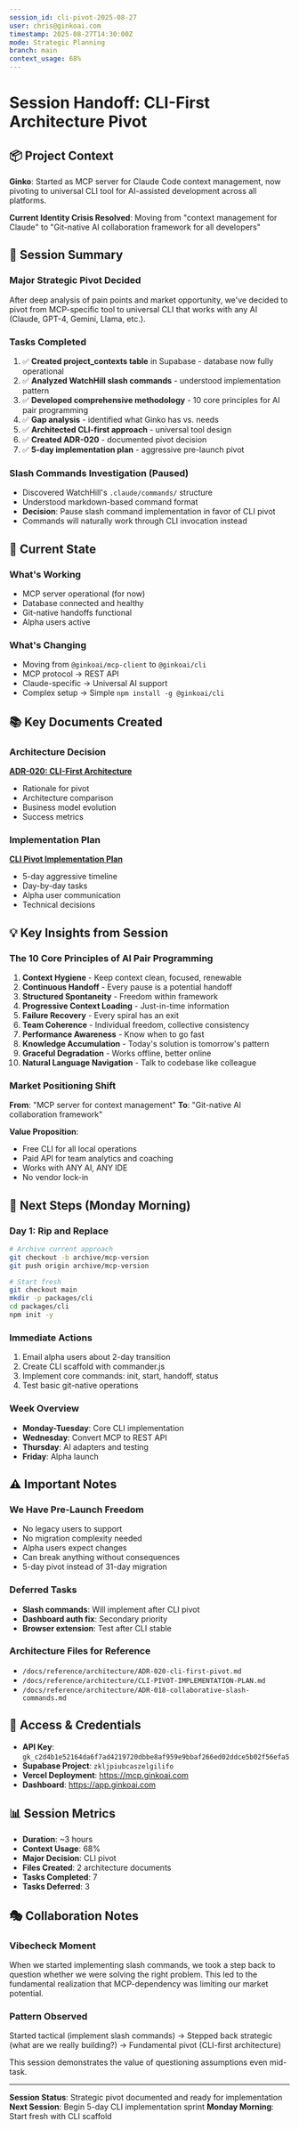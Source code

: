 ```yaml
---
session_id: cli-pivot-2025-08-27
user: chris@ginkoai.com
timestamp: 2025-08-27T14:30:00Z
mode: Strategic Planning
branch: main
context_usage: 68%
---
```


# Session Handoff: CLI-First Architecture Pivot

## 📦 Project Context
**Ginko**: Started as MCP server for Claude Code context management, now pivoting to universal CLI tool for AI-assisted development across all platforms.

**Current Identity Crisis Resolved**: Moving from "context management for Claude" to "Git-native AI collaboration framework for all developers"

## 🎯 Session Summary

### Major Strategic Pivot Decided
After deep analysis of pain points and market opportunity, we've decided to pivot from MCP-specific tool to universal CLI that works with any AI (Claude, GPT-4, Gemini, Llama, etc.).

### Tasks Completed
1. ✅ **Created project_contexts table** in Supabase - database now fully operational
2. ✅ **Analyzed WatchHill slash commands** - understood implementation pattern
3. ✅ **Developed comprehensive methodology** - 10 core principles for AI pair programming
4. ✅ **Gap analysis** - identified what Ginko has vs. needs
5. ✅ **Architected CLI-first approach** - universal tool design
6. ✅ **Created ADR-020** - documented pivot decision
7. ✅ **5-day implementation plan** - aggressive pre-launch pivot

### Slash Commands Investigation (Paused)
- Discovered WatchHill's `.claude/commands/` structure
- Understood markdown-based command format
- **Decision**: Pause slash command implementation in favor of CLI pivot
- Commands will naturally work through CLI invocation instead

## 🔄 Current State

### What's Working
- MCP server operational (for now)
- Database connected and healthy
- Git-native handoffs functional
- Alpha users active

### What's Changing
- Moving from `@ginkoai/mcp-client` to `@ginkoai/cli`
- MCP protocol → REST API
- Claude-specific → Universal AI support
- Complex setup → Simple `npm install -g @ginkoai/cli`

## 📚 Key Documents Created

### Architecture Decision
**[ADR-020: CLI-First Architecture](/docs/reference/architecture/ADR-020-cli-first-pivot.md)**
- Rationale for pivot
- Architecture comparison
- Business model evolution
- Success metrics

### Implementation Plan
**[CLI Pivot Implementation Plan](/docs/reference/architecture/CLI-PIVOT-IMPLEMENTATION-PLAN.md)**
- 5-day aggressive timeline
- Day-by-day tasks
- Alpha user communication
- Technical decisions

## 💡 Key Insights from Session

### The 10 Core Principles of AI Pair Programming
1. **Context Hygiene** - Keep context clean, focused, renewable
2. **Continuous Handoff** - Every pause is a potential handoff
3. **Structured Spontaneity** - Freedom within framework
4. **Progressive Context Loading** - Just-in-time information
5. **Failure Recovery** - Every spiral has an exit
6. **Team Coherence** - Individual freedom, collective consistency
7. **Performance Awareness** - Know when to go fast
8. **Knowledge Accumulation** - Today's solution is tomorrow's pattern
9. **Graceful Degradation** - Works offline, better online
10. **Natural Language Navigation** - Talk to codebase like colleague

### Market Positioning Shift
**From**: "MCP server for context management"
**To**: "Git-native AI collaboration framework"

**Value Proposition**:
- Free CLI for all local operations
- Paid API for team analytics and coaching
- Works with ANY AI, ANY IDE
- No vendor lock-in

## 🚀 Next Steps (Monday Morning)

### Day 1: Rip and Replace
```bash
# Archive current approach
git checkout -b archive/mcp-version
git push origin archive/mcp-version

# Start fresh
git checkout main
mkdir -p packages/cli
cd packages/cli
npm init -y
```

### Immediate Actions
1. Email alpha users about 2-day transition
2. Create CLI scaffold with commander.js
3. Implement core commands: init, start, handoff, status
4. Test basic git-native operations

### Week Overview
- **Monday-Tuesday**: Core CLI implementation
- **Wednesday**: Convert MCP to REST API
- **Thursday**: AI adapters and testing
- **Friday**: Alpha launch

## ⚠️ Important Notes

### We Have Pre-Launch Freedom
- No legacy users to support
- No migration complexity needed
- Alpha users expect changes
- Can break anything without consequences
- 5-day pivot instead of 31-day migration

### Deferred Tasks
- **Slash commands**: Will implement after CLI pivot
- **Dashboard auth fix**: Secondary priority
- **Browser extension**: Test after CLI stable

### Architecture Files for Reference
- `/docs/reference/architecture/ADR-020-cli-first-pivot.md`
- `/docs/reference/architecture/CLI-PIVOT-IMPLEMENTATION-PLAN.md`
- `/docs/reference/architecture/ADR-018-collaborative-slash-commands.md`

## 🔑 Access & Credentials
- **API Key**: `gk_c2d4b1e52164da6f7ad4219720dbbe8af959e9bbaf266ed02ddce5b02f56efa5`
- **Supabase Project**: `zkljpiubcaszelgilifo`
- **Vercel Deployment**: https://mcp.ginkoai.com
- **Dashboard**: https://app.ginkoai.com

## 📊 Session Metrics
- **Duration**: ~3 hours
- **Context Usage**: 68%
- **Major Decision**: CLI pivot
- **Files Created**: 2 architecture documents
- **Tasks Completed**: 7
- **Tasks Deferred**: 3

## 🎭 Collaboration Notes

### Vibecheck Moment
When we started implementing slash commands, we took a step back to question whether we were solving the right problem. This led to the fundamental realization that MCP-dependency was limiting our market potential.

### Pattern Observed
Started tactical (implement slash commands) → Stepped back strategic (what are we really building?) → Fundamental pivot (CLI-first architecture)

This session demonstrates the value of questioning assumptions even mid-task.

---

**Session Status**: Strategic pivot documented and ready for implementation
**Next Session**: Begin 5-day CLI implementation sprint
**Monday Morning**: Start fresh with CLI scaffold